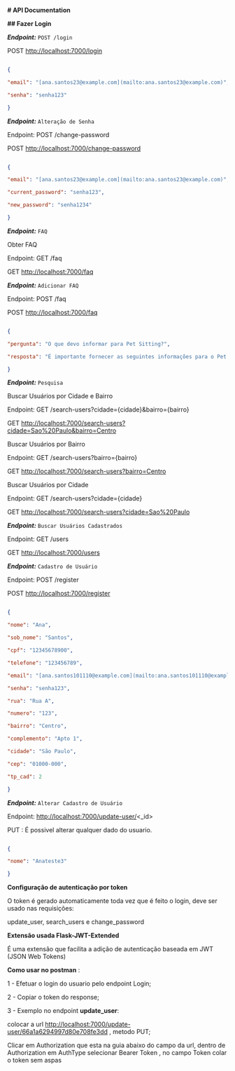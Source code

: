 **# API Documentation**

**## Fazer Login**

_***Endpoint:***_  `POST /login`

POST [http://localhost:7000/login](http://localhost:7000/login)

```json

{

"email": "[ana.santos23@example.com](mailto:ana.santos23@example.com)",

"senha": "senha123"

}

```

_***Endpoint:***_  `Alteração de Senha`

Endpoint: POST /change-password

POST [http://localhost:7000/change-password](http://localhost:7000/change-password)

```json

{

"email": "[ana.santos23@example.com](mailto:ana.santos23@example.com)",

"current_password": "senha123",

"new_password": "senha1234"

}

```

_***Endpoint:***_  `FAQ`

Obter FAQ

Endpoint: GET /faq

GET [http://localhost:7000/faq](http://localhost:7000/faq)

_***Endpoint:***_  `Adicionar FAQ`

Endpoint: POST /faq

POST [http://localhost:7000/faq](http://localhost:7000/faq)

```json

{

"pergunta": "O que devo informar para Pet Sitting?",

"resposta": "É importante fornecer as seguintes informações para o Pet Sitting: Saúde do Pet: Detalhes sobre a saúde geral do seu pet. Medicação: Se o pet toma alguma medicação, especifique quais e em que horários. Vacinações: Confirme se as vacinações do seu pet estão em dia. Comportamento: Informações sobre o comportamento do seu pet, incluindo hábitos, temperamento e qualquer comportamento especial a ser observado. Essas informações ajudam a garantir que seu pet receba o melhor cuidado possível!"

}

```

_***Endpoint:***_  `Pesquisa`

Buscar Usuários por Cidade e Bairro

Endpoint: GET /search-users?cidade={cidade}&bairro={bairro}

GET [http://localhost:7000/search-users?cidade=Sao%20Paulo&bairro=Centro](http://localhost:7000/search-users?cidade=Sao%20Paulo&bairro=Centro)

Buscar Usuários por Bairro

Endpoint: GET /search-users?bairro={bairro}

GET [http://localhost:7000/search-users?bairro=Centro](http://localhost:7000/search-users?bairro=Centro)

Buscar Usuários por Cidade

Endpoint: GET /search-users?cidade={cidade}

GET [http://localhost:7000/search-users?cidade=Sao%20Paulo](http://localhost:7000/search-users?cidade=Sao%20Paulo)

_***Endpoint:***_  `Buscar Usuários Cadastrados`

Endpoint: GET /users

GET [http://localhost:7000/users](http://localhost:7000/users)

_***Endpoint:***_  `Cadastro de Usuário`

Endpoint: POST /register

POST [http://localhost:7000/register](http://localhost:7000/register)

```json

{

"nome": "Ana",

"sob_nome": "Santos",

"cpf": "12345678900",

"telefone": "123456789",

"email": "[ana.santos101110@example.com](mailto:ana.santos101110@example.com)",

"senha": "senha123",

"rua": "Rua A",

"numero": "123",

"bairro": "Centro",

"complemento": "Apto 1",

"cidade": "São Paulo",

"cep": "01000-000",

"tp_cad": 2

}

```

_***Endpoint:***_  `Alterar Cadastro de Usuário`

Endpoint: [http://localhost:7000/update-user/](http://localhost:7000/update-user/)<_id>

PUT : É possivel alterar qualquer dado do usuario.

```json

{

"nome": "Anateste3"

}

```

**Configuração de autenticação por token**

O token é gerado automaticamente toda vez que é feito o login, deve ser usado nas requisições:

update_user, search_users e change_password

**Extensão usada Flask-JWT-Extended**

É uma extensão que facilita a adição de autenticação baseada em JWT (JSON Web Tokens)

**Como usar no postman** :

1 - Efetuar o login do usuario pelo endpoint Login;

2 - Copiar o token do response;

3 - Exemplo no endpoint **update_user**:

colocar a url [http://localhost:7000/update-user/66a1a6294997d80e708fe3dd](http://localhost:7000/update-user/66a1a6294997d80e708fe3dd) , metodo PUT;

Clicar em Authorization que esta na guia abaixo do campo da url, dentro de Authorization em AuthType selecionar Bearer Token , no campo Token colar o token sem aspas